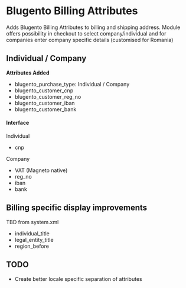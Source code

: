 Blugento Billing Attributes
===================

Adds Blugento Billing Attributes to billing and shipping address.
Module offers possibility in checkout to select company/individual and 
for companies enter company specific details (customised for Romania)

## Individual / Company ##

__Attributes Added__

* blugento_purchase_type: Individual / Company
* blugento_customer_cnp
* blugento_customer_reg_no
* blugento_customer_iban
* blugento_customer_bank

#### Interface ####
Individual

* cnp

Company

* VAT (Magneto native)
* reg_no
* iban
* bank


## Billing specific display improvements ##

TBD from system.xml

* individual_title
* legal_entity_title
* region_before

## TODO ##

* Create better locale specific separation of attributes